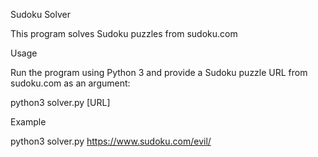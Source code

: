 Sudoku Solver

This program solves Sudoku puzzles from sudoku.com

Usage

Run the program using Python 3 and provide a Sudoku puzzle URL from sudoku.com as an argument:

python3 solver.py [URL]

Example

python3 solver.py https://www.sudoku.com/evil/